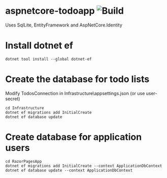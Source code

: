 # aspnetcore-todoapp ![Build](https://github.com/larsbergqvist/aspnetcore-todoapp/actions/workflows/dotnet.yml/badge.svg)
Uses SqlLite, EntityFramework and AspNetCore.Identity

# Install dotnet ef
```
dotnet tool install --global dotnet-ef
```
# Create the database for todo lists
Modify TodosConnection in Infrastructure\appsettings.json (or use user-secret)
```
cd Infrastructure
dotnet ef migrations add InitialCreate
dotnet ef database update
```
# Create database for application users
```
cd RazorPagesApp
dotnet ef migrations add InitialCreate --context ApplicationDbContext
dotnet ef database update --context ApplicationDbContext
```
